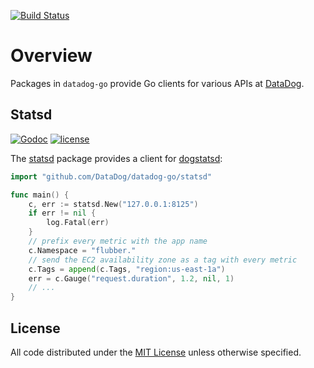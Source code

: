 [![Build Status](https://travis-ci.com/DataDog/datadog-go.svg?branch=master)](https://travis-ci.com/DataDog/datadog-go)
# Overview

Packages in `datadog-go` provide Go clients for various APIs at [DataDog](http://datadoghq.com).

## Statsd

[![Godoc](http://img.shields.io/badge/godoc-reference-blue.svg?style=flat)](https://godoc.org/github.com/DataDog/datadog-go/statsd)
[![license](http://img.shields.io/badge/license-MIT-red.svg?style=flat)](http://opensource.org/licenses/MIT)

The [statsd](https://github.com/DataDog/datadog-go/tree/master/statsd) package provides a client for
[dogstatsd](http://docs.datadoghq.com/guides/dogstatsd/):

```go
import "github.com/DataDog/datadog-go/statsd"

func main() {
    c, err := statsd.New("127.0.0.1:8125")
    if err != nil {
        log.Fatal(err)
    }
    // prefix every metric with the app name
    c.Namespace = "flubber."
    // send the EC2 availability zone as a tag with every metric
    c.Tags = append(c.Tags, "region:us-east-1a")
    err = c.Gauge("request.duration", 1.2, nil, 1)
    // ...
}
```

## License

All code distributed under the [MIT License](http://opensource.org/licenses/MIT) unless otherwise specified.

